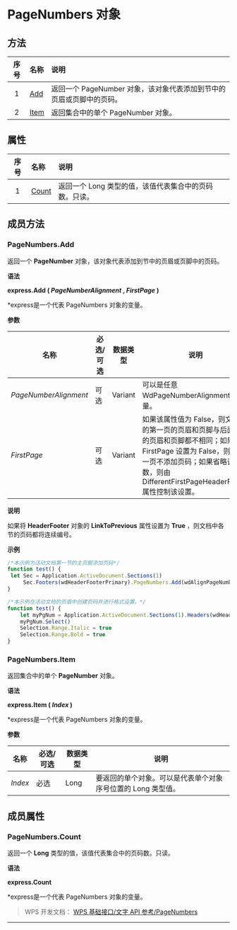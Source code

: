 # PageNumbers 对象

## 方法

| 序号 | 名称                      | 说明                                                                 |
|:----:|:--------------------------|:---------------------------------------------------------------------|
|  1   | [Add](#PageNumbers.Add)   | 返回一个 PageNumber 对象，该对象代表添加到节中的页眉或页脚中的页码。 |
|  2   | [Item](#PageNumbers.Item) | 返回集合中的单个 PageNumber 对象。                                   |

## 属性

| 序号 | 名称                        | 说明                                                   |
|:----:|:----------------------------|:-------------------------------------------------------|
|  1   | [Count](#PageNumbers.Count) | 返回一个 Long 类型的值，该值代表集合中的页码数。只读。 |

## 成员方法

### PageNumbers.Add

返回一个 **PageNumber** 对象，该对象代表添加到节中的页眉或页脚中的页码。

**语法**

**express.Add ( *PageNumberAlignment* , *FirstPage* )**

\*express是一个代表 PageNumbers 对象的变量。

**参数**

| 名称                  | 必选/可选 | 数据类型 | 说明                                                                                                                                                                                                        |
|-----------------------|-----------|----------|-------------------------------------------------------------------------------------------------------------------------------------------------------------------------------------------------------------|
| *PageNumberAlignment* | 可选      | Variant  | 可以是任意 WdPageNumberAlignment 常量。                                                                                                                                                                     |
| *FirstPage*           | 可选      | Variant  | 如果该属性值为 False，则文档中的第一页的页眉和页脚与后面各页的页眉和页脚都不相同；如果将 FirstPage 设置为 False，则在第一页不添加页码；如果省略该参数，则由 DifferentFirstPageHeaderFooter 属性控制该设置。 |

**说明**

如果将 **HeaderFooter** 对象的 **LinkToPrevious** 属性设置为 **True** ，则文档中各节的页码都将连续编号。

**示例**

``` JavaScript
/*本示例为活动文档第一节的主页脚添加页码*/
function test() {
 let Sec = Application.ActiveDocument.Sections(1)
     Sec.Footers(wdHeaderFooterPrimary).PageNumbers.Add(wdAlignPageNumberLeft,true)
}

/*本示例在活动文档的页眉中创建页码并进行格式设置。*/
function test() {
    let myPgNum = Application.ActiveDocument.Sections(1).Headers(wdHeaderFooterPrimary).PageNumbers.Add(wdAlignPageNumberCenter,true)
    myPgNum.Select()
    Selection.Range.Italic = true
    Selection.Range.Bold = true
}
```

### PageNumbers.Item

返回集合中的单个 **PageNumber** 对象。

**语法**

**express.Item ( *Index* )**

\*express是一个代表 PageNumbers 对象的变量。

**参数**

| 名称    | 必选/可选 | 数据类型 | 说明                                                         |
|---------|-----------|----------|--------------------------------------------------------------|
| *Index* | 必选      | Long     | 要返回的单个对象。可以是代表单个对象序号位置的 Long 类型值。 |

## 成员属性

### PageNumbers.Count

返回一个 **Long** 类型的值，该值代表集合中的页码数。只读。

**语法**

**express.Count**

\*express是一个代表 PageNumbers 对象的变量。

> WPS 开发文档： [WPS 基础接口/文字 API 参考/PageNumbers](https://qn.cache.wpscdn.cn/encs/doc/office_v19/index.htm)

------------------------------------------------------------------------
